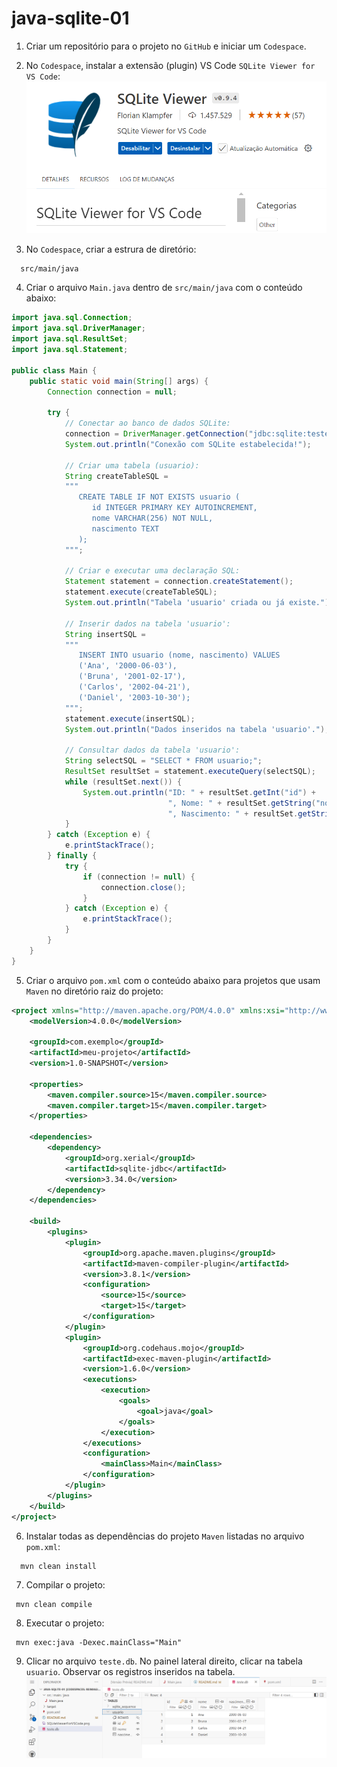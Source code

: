 # java-sqlite-01

1) Criar um repositório para o projeto no `GitHub` e iniciar um `Codespace`.

2) No `Codespace`, instalar a extensão (plugin) VS Code `SQLite Viewer for VS Code`:
![Alt: extensão (plugin) SQLite Viewer for VS Code](SQLiteViewerForVSCode.png)

3) No `Codespace`, criar a estrura de diretório:
```
  src/main/java
```

4) Criar o arquivo `Main.java` dentro de `src/main/java` com o conteúdo abaixo:
```java
import java.sql.Connection;
import java.sql.DriverManager;
import java.sql.ResultSet;
import java.sql.Statement;

public class Main {
    public static void main(String[] args) {
        Connection connection = null;

        try {
            // Conectar ao banco de dados SQLite:
            connection = DriverManager.getConnection("jdbc:sqlite:teste.db");
            System.out.println("Conexão com SQLite estabelecida!");

            // Criar uma tabela (usuario):
            String createTableSQL = 
            """
               CREATE TABLE IF NOT EXISTS usuario (
                  id INTEGER PRIMARY KEY AUTOINCREMENT, 
                  nome VARCHAR(256) NOT NULL, 
                  nascimento TEXT
               );
            """;

            // Criar e executar uma declaração SQL:
            Statement statement = connection.createStatement();
            statement.execute(createTableSQL);
            System.out.println("Tabela 'usuario' criada ou já existe.");

            // Inserir dados na tabela 'usuario':
            String insertSQL = 
            """
               INSERT INTO usuario (nome, nascimento) VALUES 
               ('Ana', '2000-06-03'), 
               ('Bruna', '2001-02-17'),
               ('Carlos', '2002-04-21'),
               ('Daniel', '2003-10-30');
            """;
            statement.execute(insertSQL);
            System.out.println("Dados inseridos na tabela 'usuario'.");

            // Consultar dados da tabela 'usuario':
            String selectSQL = "SELECT * FROM usuario;";
            ResultSet resultSet = statement.executeQuery(selectSQL);
            while (resultSet.next()) {
                System.out.println("ID: " + resultSet.getInt("id") + 
                                   ", Nome: " + resultSet.getString("nome") +
                                   ", Nascimento: " + resultSet.getString("nascimento"));
            }
        } catch (Exception e) {
            e.printStackTrace();
        } finally {
            try {
                if (connection != null) {
                    connection.close();
                }
            } catch (Exception e) {
                e.printStackTrace();
            }
        }
    }
}
```

5) Criar o arquivo `pom.xml` com o conteúdo abaixo para projetos que usam `Maven` no diretório raiz do projeto:
```xml
<project xmlns="http://maven.apache.org/POM/4.0.0" xmlns:xsi="http://www.w3.org/2001/XMLSchema-instance" xsi:schemaLocation="http://maven.apache.org/POM/4.0.0 http://maven.apache.org/xsd/maven-4.0.0.xsd">
    <modelVersion>4.0.0</modelVersion>

    <groupId>com.exemplo</groupId>
    <artifactId>meu-projeto</artifactId>
    <version>1.0-SNAPSHOT</version>

    <properties>
        <maven.compiler.source>15</maven.compiler.source>
        <maven.compiler.target>15</maven.compiler.target>
    </properties>

    <dependencies>
        <dependency>
            <groupId>org.xerial</groupId>
            <artifactId>sqlite-jdbc</artifactId>
            <version>3.34.0</version>
        </dependency>
    </dependencies>

    <build>
        <plugins>
            <plugin>
                <groupId>org.apache.maven.plugins</groupId>
                <artifactId>maven-compiler-plugin</artifactId>
                <version>3.8.1</version>
                <configuration>
                    <source>15</source>
                    <target>15</target>
                </configuration>
            </plugin>
            <plugin>
                <groupId>org.codehaus.mojo</groupId>
                <artifactId>exec-maven-plugin</artifactId>
                <version>1.6.0</version>
                <executions>
                    <execution>
                        <goals>
                            <goal>java</goal>
                        </goals>
                    </execution>
                </executions>
                <configuration>
                    <mainClass>Main</mainClass>
                </configuration>
            </plugin>
        </plugins>
    </build>
</project>

```
 
 6) Instalar todas as dependências do projeto `Maven` listadas no arquivo `pom.xml`:
```
  mvn clean install
```

 7) Compilar o projeto:
 ```
  mvn clean compile
 ```

 8) Executar o projeto:
 ```
  mvn exec:java -Dexec.mainClass="Main"
 ```
 9) Clicar no arquivo `teste.db`. No painel lateral direito, clicar na tabela `usuario`. Observar os registros inseridos na tabela.
![Alt: registros da tabela usuário.](TabelaUsuario.png)